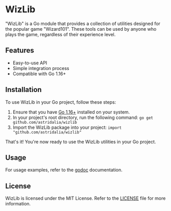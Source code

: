# WizLib

"WizLib" is a Go module that provides a collection of utilities designed for the popular game "Wizard101". These tools can be used by anyone who plays the game, regardless of their experience level.

## Features
<!-- - Multiple utilities, including deck sorter, gear sorter, and pet hatcher -->
- Easy-to-use API
- Simple integration process
- Compatible with Go 1.16+

## Installation

To use WizLib in your Go project, follow these steps:

1. Ensure that you have [Go 1.16+](https://golang.org/dl/) installed on your system.
2. In your project's root directory, run the following command: `go get github.com/astridalia/wizlib`
3. Import the WizLib package into your project: `import "github.com/astridalia/wizlib"`

That's it! You're now ready to use the WizLib utilities in your Go project.

## Usage

For usage examples, refer to the [godoc](https://pkg.go.dev/github.com/astridalia/wizlib) documentation.

## License

WizLib is licensed under the MIT License. Refer to the [LICENSE](LICENSE) file for more information.
